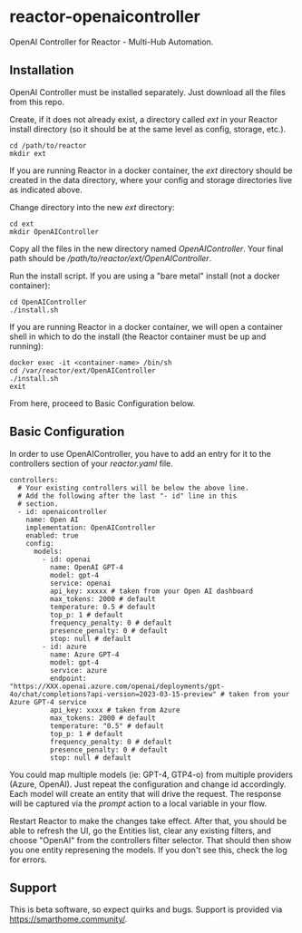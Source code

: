 # reactor-openaicontroller
OpenAI Controller for Reactor - Multi-Hub Automation.

## Installation
OpenAI Controller must be installed separately. Just download all the files from this repo.

Create, if it does not already exist, a directory called *ext* in your Reactor install directory (so it should be at the same level as config, storage, etc.).

```
cd /path/to/reactor
mkdir ext
```

If you are running Reactor in a docker container, the *ext* directory should be created in the data directory, where your config and storage directories live as indicated above.

Change directory into the new *ext* directory:

```
cd ext
mkdir OpenAIController
```

Copy all the files in the new directory named *OpenAIController*.
Your final path should be */path/to/reactor/ext/OpenAIController*.

Run the install script. If you are using a "bare metal" install (not a docker container):

```
cd OpenAIController
./install.sh
```

If you are running Reactor in a docker container, we will open a container shell in which to do the install (the Reactor container must be up and running):

```
docker exec -it <container-name> /bin/sh
cd /var/reactor/ext/OpenAIController
./install.sh
exit
```

From here, proceed to Basic Configuration below.

## Basic Configuration

In order to use OpenAIController, you have to add an entry for it to the controllers section of your *reactor.yaml* file.

```
controllers:
  # Your existing controllers will be below the above line.
  # Add the following after the last "- id" line in this
  # section.
  - id: openaicontroller
    name: Open AI
    implementation: OpenAIController
    enabled: true
    config:
      models:
        - id: openai
          name: OpenAI GPT-4
          model: gpt-4
          service: openai
          api_key: xxxxx # taken from your Open AI dashboard
          max_tokens: 2000 # default
          temperature: 0.5 # default
          top_p: 1 # default
          frequency_penalty: 0 # default
          presence_penalty: 0 # default
          stop: null # default
        - id: azure
          name: Azure GPT-4
          model: gpt-4
          service: azure
          endpoint: "https://XXX.openai.azure.com/openai/deployments/gpt-4o/chat/completions?api-version=2023-03-15-preview" # taken from your Azure GPT-4 service
          api_key: xxxx # taken from Azure
          max_tokens: 2000 # default
          temperature: "0.5" # default
          top_p: 1 # default
          frequency_penalty: 0 # default
          presence_penalty: 0 # default
          stop: null # default
```

You could map multiple models (ie: GPT-4, GTP4-o) from multiple providers (Azure, OpenAI). Just repeat the configuration and change id accordingly.
Each model will create an entity that will drive the request. The response will be captured via the *prompt* action to a local variable in your flow.

Restart Reactor to make the changes take effect. After that, you should be able to refresh the UI, go the Entities list, clear any existing filters, and choose "OpenAI" from the controllers filter selector. That should then show you one entity represening the models. If you don't see this, check the log for errors.
 
## Support

This is beta software, so expect quirks and bugs. Support is provided via https://smarthome.community/.